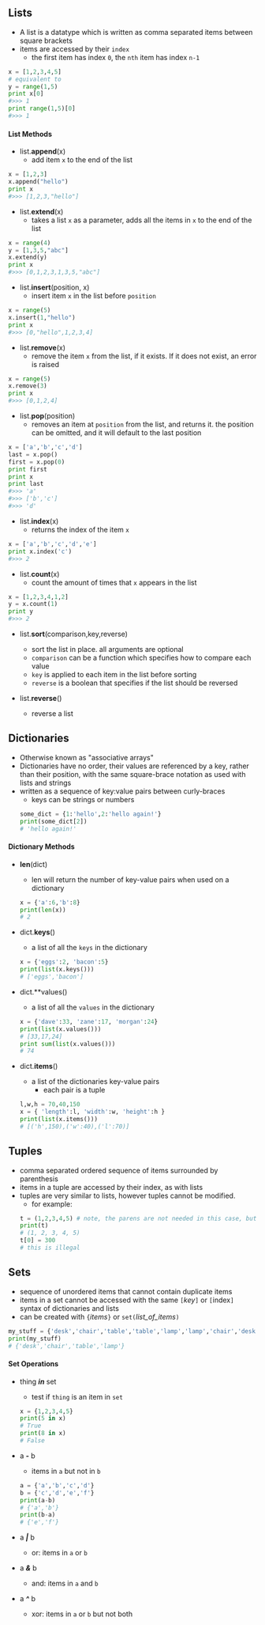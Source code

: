## Lists

* A list is a datatype which is written as comma separated items between square brackets
* items are accessed by their `index`
	* the first item has index `0`, the `nth` item has index `n-1`

```python
x = [1,2,3,4,5]
# equivalent to
y = range(1,5)
print x[0]
#>>> 1
print range(1,5)[0]
#>>> 1
```

#### List Methods

* list.**append**(x)
	* add item `x` to the end of the list

```python
x = [1,2,3]
x.append("hello")
print x
#>>> [1,2,3,"hello"]
```

* list.**extend**(x)
	* takes a list `x` as a parameter, adds all the items in `x` to the end of the list

```python
x = range(4)
y = [1,3,5,"abc"]
x.extend(y)
print x
#>>> [0,1,2,3,1,3,5,"abc"]
```

* list.**insert**(position, x)
	* insert item `x` in the list before `position`

```python
x = range(5)
x.insert(1,"hello")
print x
#>>> [0,"hello",1,2,3,4]
```

* list.**remove**(x)
	* remove the item `x` from the list, if it exists. If it does not exist, an error is raised

```python
x = range(5)
x.remove(3)
print x
#>>> [0,1,2,4]
```

* list.**pop**(position)
	* removes an item at `position` from the list, and returns it. the position can be omitted, and it will default to the last position

```python
x = ['a','b','c','d']
last = x.pop()
first = x.pop(0)
print first
print x
print last
#>>> 'a'
#>>> ['b','c']
#>>> 'd'
```

* list.**index**(x)
	* returns the index of the item `x`

```python
x = ['a','b','c','d','e']
print x.index('c')
#>>> 2
```

* list.**count**(x)
	* count the amount of times that `x` appears in the list

```python
x = [1,2,3,4,1,2]
y = x.count(1)
print y
#>>> 2
```
* list.**sort**(comparison,key,reverse)
	*  sort the list in place. all arguments are optional
	*  `comparison` can be a function which specifies how to compare each value
	*  `key` is applied to each item in the list before sorting
	*  `reverse` is a boolean that specifies if the list should be reversed

* list.**reverse**()
	* reverse a list

## Dictionaries
* Otherwise known as "associative arrays"
* Dictionaries have no order, their values are referenced by a key, rather than
their position, with the same square-brace notation as used with lists and
strings
* written as a sequence of key:value pairs between curly-braces
    * keys can be strings or numbers
    ```python
    some_dict = {1:'hello',2:'hello again!'}
    print(some_dict[2])
    # 'hello again!'
    ```

#### Dictionary Methods

* **len**(dict)
    * len will return the number of key-value pairs when used on a dictionary
    ```python
    x = {'a':6,'b':8}
    print(len(x))
    # 2
    ```

* dict.**keys**()
    * a list of all the `keys` in the dictionary
    ```python
    x = {'eggs':2, 'bacon':5}
    print(list(x.keys()))
    # ['eggs','bacon']
    ```

* dict.**values()
    * a list of all the `values` in the dictionary
    ```python
    x = {'dave':33, 'zane':17, 'morgan':24}
    print(list(x.values()))
    # [33,17,24]
    print sum(list(x.values()))
    # 74
    ```

* dict.**items**()
    * a list of the dictionaries key-value pairs 
        * each pair is a tuple
    ```python
    l,w,h = 70,40,150
    x = { 'length':l, 'width':w, 'height':h }
    print(list(x.items()))
    # [('h',150),('w':40),('l':70)]

## Tuples
* comma separated ordered sequence of items surrounded by parenthesis
* items in a tuple are accessed by their index, as with lists
* tuples are very similar to lists, however tuples cannot be modified.
    * for example:
    ```python
    t = (1,2,3,4,5) # note, the parens are not needed in this case, but they are good to have
    print(t)
    # (1, 2, 3, 4, 5)
    t[0] = 300
    # this is illegal
    ```

## Sets
* sequence of unordered items that cannot contain duplicate items
* items in a set cannot be accessed with the same `[`*key*`]` or `[`index`]` syntax of dictionaries and lists 
* can be created with `{`*items*`}` or `set(`*list_of_items*`)`

```python
my_stuff = {'desk','chair','table','table','lamp','lamp','chair','desk'}
print(my_stuff)
# {'desk','chair','table','lamp'}
```

#### Set Operations

* thing ***in*** set
    * test if `thing` is an item in `set`
    ```python
    x = {1,2,3,4,5}
    print(5 in x)
    # True
    print(8 in x)
    # False
    ```

* a ***-*** b
    * items in `a` but not in `b`
    ```python
    a = {'a','b','c','d'}
    b = {'c','d','e','f'}
    print(a-b)
    # {'a','b'}
    print(b-a)
    # {'e','f'}
    ```

* a ***|*** b
    * or: items in `a` or `b`

* a ***&*** b
    * and: items in `a` and `b`

* a ***^*** b
    * xor: items in `a` or `b` but not both
